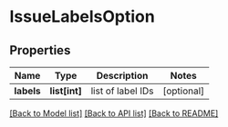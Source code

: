 # IssueLabelsOption

## Properties
Name | Type | Description | Notes
------------ | ------------- | ------------- | -------------
**labels** | **list[int]** | list of label IDs | [optional] 

[[Back to Model list]](../gitea/docs/README.md#documentation-for-models) [[Back to API list]](../gitea/docs/README.md#documentation-for-api-endpoints) [[Back to README]](../gitea/docs/README.md)

